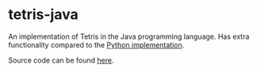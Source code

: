 # tetris-java

An implementation of Tetris in the Java programming language. Has extra functionality compared to the [Python implementation](https://github.com/dodeleye99/tetris-python).

Source code can be found [here](https://github.com/dodeleye99/tetris-java/tree/main/src/main/java/com/yahoo/dodeleye/tetris).
